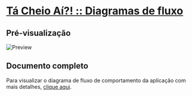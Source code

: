 # [Tá Cheio Aí?! :: Diagramas de fluxo](https://matheusvictor.github.io/tacheio)

## Pré-visualização

![Preview](https://i.ibb.co/mRK7kMT/fluxo-img.png)

## Documento completo

Para visualizar o diagrama de fluxo de comportamento da aplicação com mais detalhes, [clique aqui](documentation_app/diagramasFluxo/fluxo_doc.pdf).